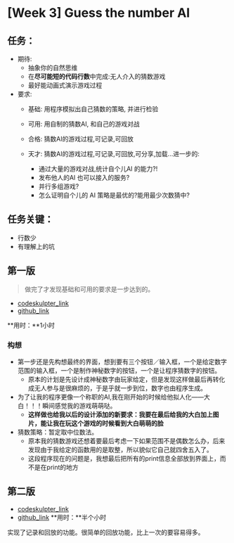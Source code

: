 # [Week 3] Guess the number AI 

## 任务：

- 期待:
    + 抽象你的自然思维
    + 在**尽可能短的代码行数**中完成:无人介入的猜数游戏
    + 最好能动画式演示游戏过程
- 要求:
    + 基础: 用程序模拟出自己猜数的策略, 并进行检验
    + 可用: 用自制的猜数AI, 和自己的游戏对战
    + 合格: 猜数AI的游戏过程,可记录,可回放
    + 天才: 猜数AI的游戏过程,可记录,可回放,可分享,加载...进一步的:

        * 通过大量的游戏对战,统计自个儿AI 的能力?! 
        * 发布他人的AI 也可以接入的服务?
        * 并行多组游戏?
        * 怎么证明自个儿的 AI 策略是最优的?能用最少次数猜中?
       
## 任务关键：
- 行数少
- 有理解上的坑

## 第一版
> 做完了才发现基础和可用的要求是一步达到的。

- [codeskulpter_link](http://www.codeskulptor.org/#user39_2PPUlsIvIs_0.py)
- [github_link](https://github.com/nora614/omooc.py/blob/master/gtm_ai_01.py)

**用时：**1小时
### 构想
- 第一步还是先构想最终的界面，想到要有三个按钮／输入框，一个是给定数字范围的输入框，一个是制作神秘数字的按钮，一个是让程序猜数字的按钮。
  * 原本的计划是先设计成神秘数字由玩家给定，但是发现这样做最后再转化成无人参与是很麻烦的，于是乎就一步到位，数字也由程序生成。
- 为了让我的程序更像一个称职的AI,我在刚开始的时候给他拟人化——大白！！！瞬间感觉我的游戏萌萌哒。
  * **这样做也给我以后的设计添加的新要求：我要在最后给我的大白加上图片，能让我在玩这个游戏的时候看到大白萌萌的脸**
- 猜数策略：暂定取中位数法。
   - 原本我的猜数游戏还想着要最后考虑一下如果范围不是偶数怎么办，后来发现由于我给定的函数用的是取整，所以貌似它自己就四舍五入了。
  * 这段程序现在的问题是，我想最后把所有的print信息全部放到界面上，而不是在print的地方
 
## 第二版
- [codeskulpter_link](http://www.codeskulptor.org/#user39_2PPUlsIvIs_2.py)
- [github_link](https://github.com/nora614/omooc.py/blob/master/gtm_ai_02.py)
**用时：**半个小时

实现了记录和回放的功能。很简单的回放功能，比上一次的要容易得多。

 